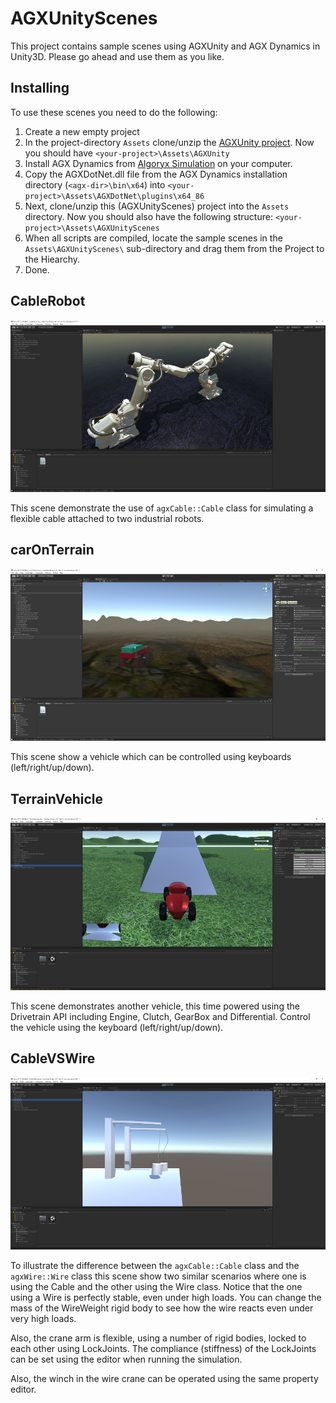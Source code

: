 # AGXUnityScenes
This project contains sample scenes using AGXUnity and AGX Dynamics in Unity3D.
Please go ahead and use them as you like. 

## Installing
To use these scenes you need to do the following:

1. Create a new empty project
2. In the project-directory `Assets` clone/unzip the [AGXUnity project](https://github.com/Algoryx/AGXUnity). Now you should have `<your-project>\Assets\AGXUnity`
3. Install AGX Dynamics from [Algoryx Simulation](https://www.algoryx.se/products/agx-dynamics/) on your computer. 
4. Copy the AGXDotNet.dll file from the AGX Dynamics installation directory (`<agx-dir>\bin\x64`) into `<your-project>\Assets\AGXDotNet\plugins\x64_86`
5. Next, clone/unzip this (AGXUnityScenes) project into the `Assets` directory. Now you should also have the following structure: `<your-project>\Assets\AGXUnityScenes`
6. When all scripts are compiled, locate the sample scenes in the `Assets\AGXUnityScenes\` sub-directory and drag them from the Project to the Hiearchy.
7. Done.


## CableRobot
![](images/cableRobot.png)

This scene demonstrate the use of `agxCable::Cable` class for simulating a flexible cable attached to two industrial robots.

## carOnTerrain
![](images/carOnTerrain.png)

This scene show a vehicle which can be controlled using keyboards (left/right/up/down).

## TerrainVehicle
![](images/TerrainVehicle.png)

This scene demonstrates another vehicle, this time powered using the Drivetrain API including Engine, Clutch, GearBox and Differential.
Control the vehicle using the keyboard (left/right/up/down).

## CableVSWire

![](images/CableVSWire.png)

To illustrate the difference between the `agxCable::Cable` class and the `agxWire::Wire` class this scene show two similar scenarios where one is using 
the Cable and the other using the Wire class. Notice that the one using a Wire is perfectly stable, even under high loads.
You can change the mass of the WireWeight rigid body to see how the wire reacts even under very high loads.

Also, the crane arm is flexible, using a number of rigid bodies, locked to each other using LockJoints. The compliance (stiffness) of the LockJoints can
be set using the editor when running the simulation.

Also, the winch in the wire crane can be operated using the same property editor.
